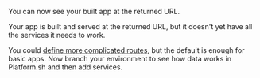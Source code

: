 <div class="services-not-needed" x-show="stack === 'php'">
  
You can now see your built app at the returned URL.

</div>

<div class="services-needed" x-show="stack === 'python' | stack === 'nodejs'">

Your app is built and served at the returned URL, but it doesn't yet have all the services it needs to work.
</div>

You could [define more complicated routes](/define-routes.html),
but the default is enough for basic apps.
Now branch your environment to see how data works in Platform.sh and then add services.

